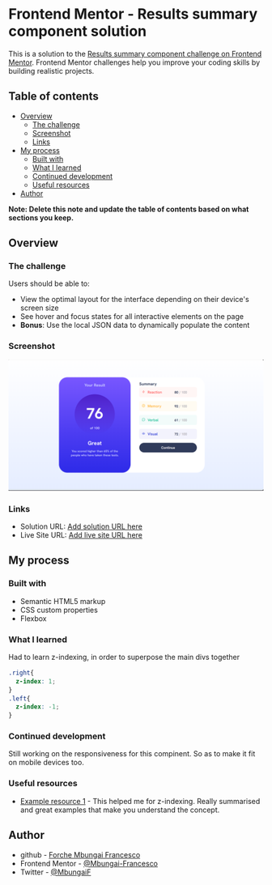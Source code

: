 # Frontend Mentor - Results summary component solution

This is a solution to the [Results summary component challenge on Frontend Mentor](https://www.frontendmentor.io/challenges/results-summary-component-CE_K6s0maV). Frontend Mentor challenges help you improve your coding skills by building realistic projects. 

## Table of contents

- [Overview](#overview)
  - [The challenge](#the-challenge)
  - [Screenshot](#screenshot)
  - [Links](#links)
- [My process](#my-process)
  - [Built with](#built-with)
  - [What I learned](#what-i-learned)
  - [Continued development](#continued-development)
  - [Useful resources](#useful-resources)
- [Author](#author)

**Note: Delete this note and update the table of contents based on what sections you keep.**

## Overview

### The challenge

Users should be able to:

- View the optimal layout for the interface depending on their device's screen size
- See hover and focus states for all interactive elements on the page
- **Bonus**: Use the local JSON data to dynamically populate the content

### Screenshot

![](./Screenshots/Screenshot%202023-11-15%20085339.png)

### Links

- Solution URL: [Add solution URL here](https://your-solution-url.com)
- Live Site URL: [Add live site URL here](https://mbungai-francesco.github.io/Results-summary-component/)

## My process

### Built with

- Semantic HTML5 markup
- CSS custom properties
- Flexbox


### What I learned

Had to learn z-indexing, in order to superpose the main divs together

```css
.right{
  z-index: 1;
}
.left{
  z-index: -1;
}
```

### Continued development

Still working on the responsiveness for this compinent. So as to make it fit on mobile devices too.

### Useful resources

- [Example resource 1](https://developer.mozilla.org/en-US/docs/Web/CSS/z-index) - This helped me for  z-indexing. Really summarised and great examples that make you understand the concept.

## Author

- github - [Forche Mbungai Francesco](https://www.your-site.com)
- Frontend Mentor - [@Mbungai-Francesco](https://www.frontendmentor.io/profile/Mbungai-Francesco)
- Twitter - [@MbungaiF](https://www.twitter.com/MbungaiF)

